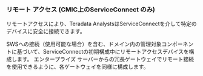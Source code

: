 ### リモート アクセス (CMIC上のServiceConnect のみ)

リモートアクセスにより、Teradata AnalystsはServiceConnectを介して特定のデバイスに安全に接続できます。

SWSへの接続（使用可能な場合）を含む、ドメイン内の管理対象コンポーネントに基づいて、ServiceConnectの初期構成中にリモートアクセスデバイスを構成します。 エンタープライズ サーバーからの冗長ゲートウェイでリモート接続を使用できるように、各ゲートウェイを同様に構成します。
